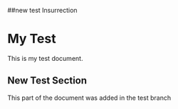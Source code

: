 ##new test Insurrection
# My Test

This is my test document.

## New Test Section

This part of the document was added in the test branch
